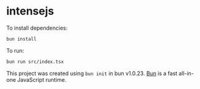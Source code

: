 # intensejs

To install dependencies:

```bash
bun install
```

To run:

```bash
bun run src/index.tsx
```

This project was created using `bun init` in bun v1.0.23. [Bun](https://bun.sh) is a fast all-in-one JavaScript runtime.
